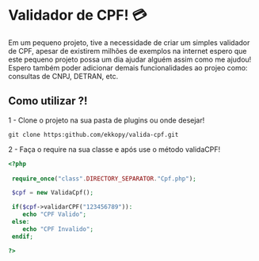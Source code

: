 # Validador de CPF! :credit_card:

Em um pequeno projeto, tive a necessidade de criar um simples validador de CPF, apesar de existirem milhões de exemplos na internet espero que este pequeno projeto possa um dia ajudar alguém assim como me ajudou! Espero também poder adicionar demais funcionalidades ao projeo como: consultas de CNPJ, DETRAN, etc.

## Como utilizar ?!

1 - Clone o projeto na sua pasta de plugins ou onde desejar!

```
git clone https:github.com/ekkopy/valida-cpf.git
```

2 - Faça o require na sua classe e após use o método validaCPF!

```php
<?php
   
 require_once("class".DIRECTORY_SEPARATOR."Cpf.php");

 $cpf = new ValidaCpf();

 if($cpf->validarCPF("123456789")):
    echo "CPF Valido";
 else:
    echo "CPF Invalido";
 endif;

?>

```
